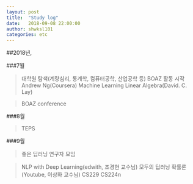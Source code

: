 ```yaml
---
layout: post
title:  "Study log"
date:   2018-09-08 22:00:00
author: shwksl101
categories: etc
---
```


##2018년,

###7월

>대학원 탐색(계량심리, 통계학, 컴퓨터공학, 산업공학 등)
>BOAZ 활동 시작
>Andrew Ng(Coursera) Machine Learning
>Linear Algebra(David. C. Lay)

>BOAZ conference

###8월

>TEPS

###9월

>좋은 딥러닝 연구자 모임

>NLP with Deep Learning(edwith, 조경현 교수님)
>모두의 딥러닝
>확률론(Youtube, 이상화 교수님)
>CS229
>CS224n
